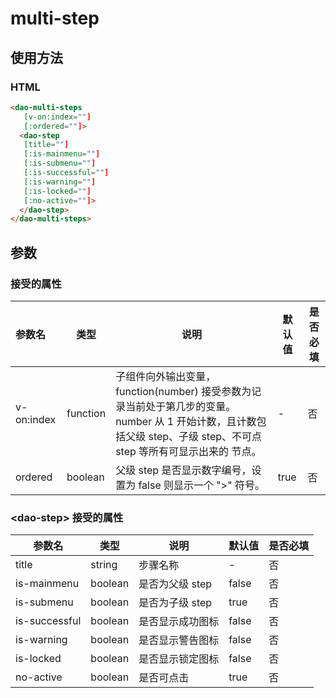 # multi-step
## 使用方法
### HTML
```HTML
<dao-multi-steps
   [v-on:index=""]
   [:ordered=""]>
  <dao-step
   [title=""]
   [:is-mainmenu=""]
   [:is-submenu=""]
   [:is-successful=""]
   [:is-warning=""]
   [:is-locked=""]
   [:no-active=""]>
  </dao-step>
</dao-multi-steps>
```

## 参数
### <dao-multi-steps> 接受的属性 

| 参数名        | 类型       | 说明                                       | 默认值  | 是否必填 |
| :--------- | -------- | ---------------------------------------- | ---- | ---- |
| v-on:index | function | 子组件向外输出变量，function(number) 接受参数为记录当前处于第几步的变量。number 从 1 开始计数，且计数包括父级 step、子级 step、不可点 step 等所有可显示出来的  <dao-step> 节点。 | -    | 否    |
| ordered    | boolean  | 父级 step 是否显示数字编号，设置为 false 则显示一个 ">" 符号。 | true | 否    |

### \<dao-step> 接受的属性

| 参数名           | 类型      | 说明         | 默认值   | 是否必填 |
| ------------- | ------- | ---------- | ----- | ---- |
| title         | string  | 步骤名称       | -     | 否    |
| is-mainmenu   | boolean | 是否为父级 step | false | 否    |
| is-submenu    | boolean | 是否为子级 step | true  | 否    |
| is-successful | boolean | 是否显示成功图标   | false | 否    |
| is-warning    | boolean | 是否显示警告图标   | false | 否    |
| is-locked     | boolean | 是否显示锁定图标   | false | 否    |
| no-active     | boolean | 是否可点击      | true  | 否    |
